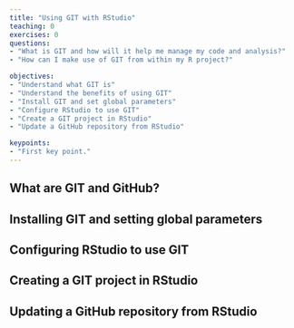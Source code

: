 ```yaml
---
title: "Using GIT with RStudio"
teaching: 0
exercises: 0
questions:
- "What is GIT and how will it help me manage my code and analysis?"
- "How can I make use of GIT from within my R project?"

objectives:
- "Understand what GIT is"
- "Understand the benefits of using GIT"
- "Install GIT and set global parameters"
- "Configure RStudio to use GIT"
- "Create a GIT project in RStudio"
- "Update a GitHub repository from RStudio"

keypoints:
- "First key point."
---
```

## What are GIT and GitHub?

## Installing GIT and setting global parameters

## Configuring RStudio to use GIT

## Creating a GIT project in RStudio

## Updating a GitHub repository from RStudio
